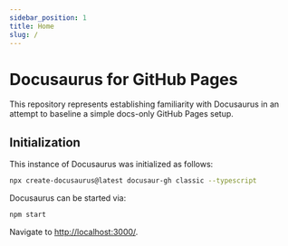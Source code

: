 ```yaml
---
sidebar_position: 1
title: Home
slug: /
---
```


# Docusaurus for GitHub Pages

This repository represents establishing familiarity with Docusaurus in an attempt to baseline a simple docs-only GitHub Pages setup.

## Initialization

This instance of Docusaurus was initialized as follows:

```bash
npx create-docusaurus@latest docusaur-gh classic --typescript
```

Docusaurus can be started via:

```bash
npm start
```

Navigate to [http://localhost:3000/](http://localhost:3000/).